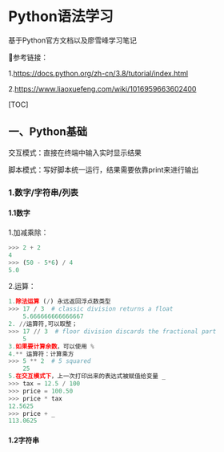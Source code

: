 # Python语法学习

基于Python官方文档以及廖雪峰学习笔记

🔗参考链接：

1.https://docs.python.org/zh-cn/3.8/tutorial/index.html

2.https://www.liaoxuefeng.com/wiki/1016959663602400

[TOC]

## 一、Python基础 

交互模式：直接在终端中输入实时显示结果

脚本模式：写好脚本统一运行，结果需要依靠print来进行输出

### 1.数字/字符串/列表

#### 1.1数字

1.加减乘除：

```py
>>> 2 + 2
4
>>> (50 - 5*6) / 4
5.0

```

2.运算：

```python
1.除法运算 (/) 永远返回浮点数类型
>>> 17 / 3  # classic division returns a float
	5.666666666666667
2. //运算符,可以取整；
>>> 17 // 3  # floor division discards the fractional part
	5
3.如果要计算余数，可以使用 %
4.** 运算符：计算乘方
>>> 5 ** 2  # 5 squared
	25
5.在交互模式下，上一次打印出来的表达式被赋值给变量 _
>>> tax = 12.5 / 100
>>> price = 100.50
>>> price * tax
12.5625
>>> price + _
113.0625
```

#### 1.2字符串